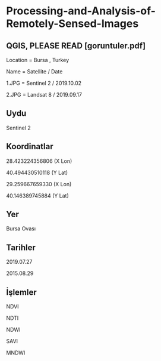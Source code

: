 # Processing-and-Analysis-of-Remotely-Sensed-Images

## QGIS, PLEASE READ [goruntuler.pdf]
 Location = Bursa , Turkey 
 
 Name = Satellite / Date
 
 1.JPG = Sentinel 2 / 2019.10.02
 
 2.JPG = Landsat 8 / 2019.09.17

 ## Uydu         
 Sentinel 2
 ##  Koordinatlar 
 28.423224356806 (X Lon)
 
 40.494430510118 (Y Lat)
 
 29.259667659330 (X Lon)
 
 40.146389745884 (Y Lat)
 ## Yer           
 Bursa Ovası
 ## Tarihler      
 2019.07.27
 
 2015.08.29
 ## İşlemler      
 NDVI
 
 NDTI
 
 NDWI
 
 SAVI
 
 MNDWI
